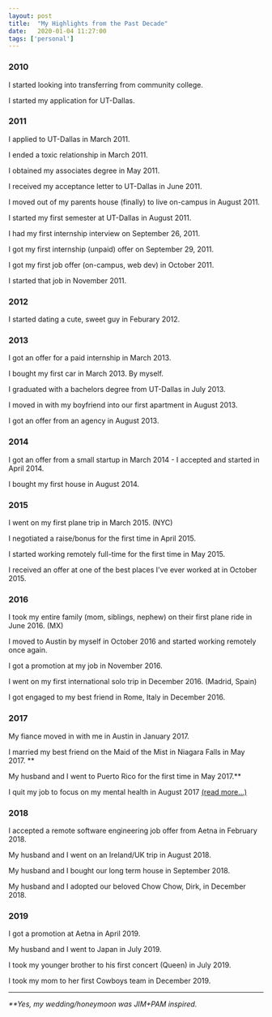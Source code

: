 ```yaml
---
layout: post
title:  "My Highlights from the Past Decade"
date:   2020-01-04 11:27:00
tags: ['personal']
---
```


### 2010

I started looking into transferring from community college.

I started my application for UT-Dallas.

### 2011
I applied to UT-Dallas in March 2011.

I ended a toxic relationship in March 2011.

I obtained my associates degree in May 2011.

I received my acceptance letter to UT-Dallas in June 2011.

I moved out of my parents house (finally) to live on-campus in August 2011.

I started my first semester at UT-Dallas in August 2011.

I had my first internship interview on September 26, 2011.

I got my first internship (unpaid) offer on September 29, 2011.

I got my first job offer (on-campus, web dev) in October 2011.

I started that job in November 2011.

### 2012

I started dating a cute, sweet guy in Feburary 2012.

### 2013
I got an offer for a paid internship in March 2013.

I bought my first car in March 2013. By myself.

I graduated with a bachelors degree from UT-Dallas in July 2013.

I moved in with my boyfriend into our first apartment in August 2013.

I got an offer from an agency in August 2013.

### 2014

I got an offer from a small startup in March 2014 - I accepted and started in April 2014.

I bought my first house in August 2014.

### 2015

I went on my first plane trip in March 2015. (NYC)

I negotiated a raise/bonus for the first time in April 2015.

I started working remotely full-time for the first time in May 2015.

I received an offer at one of the best places I've ever worked at in October 2015.

### 2016

I took my entire family (mom, siblings, nephew) on their first plane ride in June 2016. (MX)

I moved to Austin by myself in October 2016 and started working remotely once again.

I got a promotion at my job in November 2016.

I went on my first international solo trip in December 2016. (Madrid, Spain)

I got engaged to my best friend in Rome, Italy in December 2016.

### 2017

My fiance moved in with me in Austin in January 2017.

I married my best friend on the Maid of the Mist in Niagara Falls in May 2017. **

My husband and I went to Puerto Rico for the first time in May 2017.**

I quit my job to focus on my mental health in August 2017 <a href="/blog/2017/09-20-why-i-am-currently-a-free-agent/">(read more...)</a>

### 2018

I accepted a remote software engineering job offer from Aetna in February 2018.

My husband and I went on an Ireland/UK trip in August 2018.

My husband and I bought our long term house in September 2018.

My husband and I adopted our beloved Chow Chow, Dirk, in December 2018.

### 2019

I got a promotion at Aetna in April 2019.

My husband and I went to Japan in July 2019.

I took my younger brother to his first concert (Queen) in July 2019.

I took my mom to her first Cowboys team in December 2019.


<hr />

_**Yes, my wedding/honeymoon was JIM+PAM inspired._